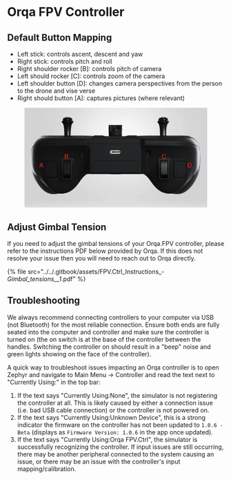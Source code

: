 # Orqa FPV Controller

## Default Button Mapping

* Left stick: controls ascent, descent and yaw
* Right stick: controls pitch and roll
* Right shoulder rocker \[B]: controls pitch of camera
* Left should rocker \[C]: controls zoom of the camera
* Left shoulder button \[D]: changes camera perspectives from the person to the drone and vise verse
* Right should button \[A]: captures pictures (where relevant)

<figure><img src="../../.gitbook/assets/image (329).png" alt=""><figcaption></figcaption></figure>

## Adjust Gimbal Tension

If you need to adjust the gimbal tensions of your Orqa.FPV controller, please refer to the instructions PDF below provided by Orqa. If this does not resolve your issue then you will need to reach out to Orqa directly.

{% file src="../../.gitbook/assets/FPV.Ctrl_Instructions_-_Gimbal_tensions__1_.pdf" %}

## Troubleshooting

We always recommend connecting controllers to your computer via USB (not Bluetooth) for the most reliable connection. Ensure both ends are fully seated into the computer and controller and make sure the controller is turned on (the on switch is at the base of the controller between the handles. Switching the controller on should result in a "beep" noise and green lights showing on the face of the controller).

A quick way to troubleshoot issues impacting an Orqa controller is to open Zephyr and navigate to Main Menu -> Controller and read the text next to "Currently Using:" in the top bar:

1. If the text says "Currently Using:None", the simulator is not registering the controller at all. This is likely caused by either a connection issue (i.e. bad USB cable connection) or the controller is not powered on.
2. If the text says "Currently Using:Unknown Device", this is a strong indicator the firmware on the controller has not been updated to `1.0.6 - Beta` (displays as `Firmware Version: 1.0.6` in the app once updated).
3. If the text says "Currently Using:Orqa FPV.Ctrl", the simulator is successfully recognizing the controller. If input issues are still occurring, there may be another peripheral connected to the system causing an issue, or there may be an issue with the controller's input mapping/calibration.

